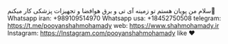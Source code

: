 سلام من پویان هستم تو زمینه آی تی و برق هوافضا و تجهیزات پزشکی کار میکنم👋 
Whatsapp iran: +989109514970
Whatsapp usa:  +18452750508 
telegram: https://t.me/pooyanshahmohamady 
web: https://www.shahmohamady.ir
Instagram: https://Instagram.com/pooyanshahmohamady
like ❤️
<!--
**Pooyanshahmohamady/Pooyanshahmohamady** is a ✨ _special_ ✨ repository because its `README.md` (this file) appears on your GitHub profile.

Here are some ideas to get you started:

- 🔭 I’m currently working on ...
- 🌱 I’m currently learning ...
- 👯 I’m looking to collaborate on ...
- 🤔 I’m looking for help with ...
- 💬 Ask me about ...
- 📫 How to reach me: ...
- 😄 Pronouns: ...
- ⚡ Fun fact: ...
-->
